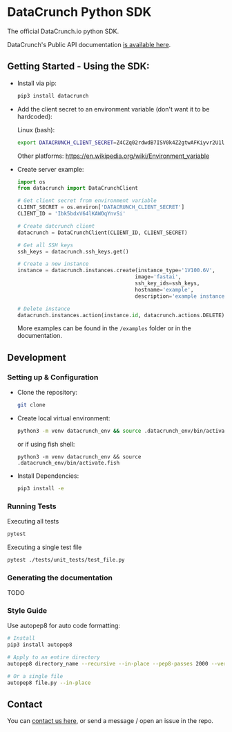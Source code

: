 # DataCrunch Python SDK

The official DataCrunch.io python SDK.

DataCrunch's Public API documentation [is available here](https://datacrunch.stoplight.io/docs/datacrunch-public/docs/Overview/Introduction.md).

## Getting Started - Using the SDK:

- Install via pip:

  ```bash
  pip3 install datacrunch
  ```

- Add the client secret to an environment variable (don't want it to be hardcoded):

  Linux (bash):

  ```bash
  export DATACRUNCH_CLIENT_SECRET=Z4CZq02rdwdB7ISV0k4Z2gtwAFKiyvr2U1l0KDIeYi
  ```

  Other platforms:
  https://en.wikipedia.org/wiki/Environment_variable

- Create server example:

  ```python
  import os
  from datacrunch import DataCrunchClient

  # Get client secret from environment variable
  CLIENT_SECRET = os.environ['DATACRUNCH_CLIENT_SECRET']
  CLIENT_ID = 'Ibk5bdxV64lKAWOqYnvSi'

  # Create datcrunch client
  datacrunch = DataCrunchClient(CLIENT_ID, CLIENT_SECRET)

  # Get all SSH keys
  ssh_keys = datacrunch.ssh_keys.get()

  # Create a new instance
  instance = datacrunch.instances.create(instance_type='1V100.6V',
                                        image='fastai',
                                        ssh_key_ids=ssh_keys,
                                        hostname='example',
                                        description='example instance')

  # Delete instance
  datacrunch.instances.action(instance.id, datacrunch.actions.DELETE)
  ```

  More examples can be found in the `/examples` folder or in the documentation.

## Development

### Setting up & Configuration

- Clone the repository:

  ```bash
  git clone
  ```

- Create local virtual environment:

  ```bash
  python3 -m venv datacrunch_env && source .datacrunch_env/bin/activate
  ```

  or if using fish shell:

  ```fish
  python3 -m venv datacrunch_env && source .datacrunch_env/bin/activate.fish
  ```

- Install Dependencies:

  ```bash
  pip3 install -e
  ```

### Running Tests

Executing all tests

```bash
pytest
```

Executing a single test file

```bash
pytest ./tests/unit_tests/test_file.py
```

### Generating the documentation

TODO

### Style Guide

Use autopep8 for auto code formatting:

```bash
# Install
pip3 install autopep8

# Apply to an entire directory
autopep8 directory_name --recursive --in-place --pep8-passes 2000 --verbose

# Or a single file
autopep8 file.py --in-place
```

## Contact

You can [contact us here](https://datacrunch.io/contact/), or send a message / open an issue in the repo.
